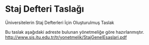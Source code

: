 # Staj Defteri Taslağı
Üniversitelerin Staj Defterleri İçin Oluşturulmuş Taslak

Bu taslak aşağıdaki adreste bulunan yönetmeliğe göre hazırlanmıştır.
http://www.sis.itu.edu.tr/tr/yonetmelik/StajGenelEsaslari.pdf